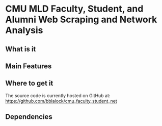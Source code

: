 # CMU MLD Faculty, Student, and Alumni Web Scraping and Network Analysis 

## What is it


## Main Features

    
## Where to get it
The source code is currently hosted on GitHub at:
https://github.com/bblalock/cmu_faculty_student_net

## Dependencies


